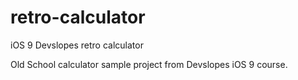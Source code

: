 # retro-calculator
iOS 9 Devslopes retro calculator

Old School calculator sample project from Devslopes iOS 9 course.
